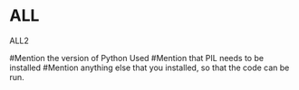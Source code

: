 # ALL
ALL2

#Mention the version of Python Used 
#Mention that PIL needs to be installed 
#Mention anything else that you installed, so that the code can be run.
